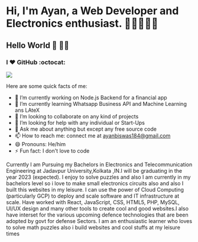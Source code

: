 # Hi, I'm Ayan, a Web Developer and Electronics enthusiast. 👋🏾👨‍🎓‍💻
## Hello World :sparkling_heart: 👋🏽 
### I :heart: GitHub :octocat:
![](https://github-readme-stats.vercel.app/api?username=ayan-biswas0412&show_icons=true&line_height=30)
<!--
**ayan-biswas0412/ayan-biswas0412** is a ✨ _special_ ✨ repository because its `README.md` (this file) appears on your GitHub profile.
-->
Here are some quick facts of me:

- 🔭 I’m currently working on Node.js Backend for a financial app
- 🌱 I’m currently learning Whatsapp Business API and Machine Learning ans LAteX
- 👯 I’m looking to collaborate on any kind of projects
- 🤔 I’m looking for help with any individual or Start-Ups
- 💬 Ask me about anything but except any free source code
- 📫 How to reach me: connect me at ayanbiswas184@gmail.com
- 😄 Pronouns: He/him
- ⚡ Fun fact: I don't love to code

Currently I am Pursuing my Bachelors in Electronics and Telecommunication Engineering at Jadavpur University,Kolkata ,IN.I will be graduating in the year 2023 (expected).
I enjoy to solve puzzles and also I am currently in my bachelors level so i love to make small electronics circuits also and also I built this websites in my leisure. I can use the power of Cloud Computing (particularly GCP) to deploy and scale software and IT infrastructure at scale. Have worked with React, JavaScript, CSS, HTML5, PHP, MySQL, UI/UX design and many other tools to create cool and good websites.I also have interset for the various upcoming defence technologies that are been adopted by govt for defense Sectors.
I am an enthusiastic learner who loves to solve math puzzles also i build websites and cool stuffs at my leisure times
